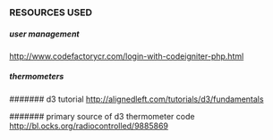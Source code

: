 ### RESOURCES USED

##### user management
http://www.codefactorycr.com/login-with-codeigniter-php.html

##### thermometers
####### d3 tutorial
http://alignedleft.com/tutorials/d3/fundamentals

####### primary source of d3 thermometer code
http://bl.ocks.org/radiocontrolled/9885869
